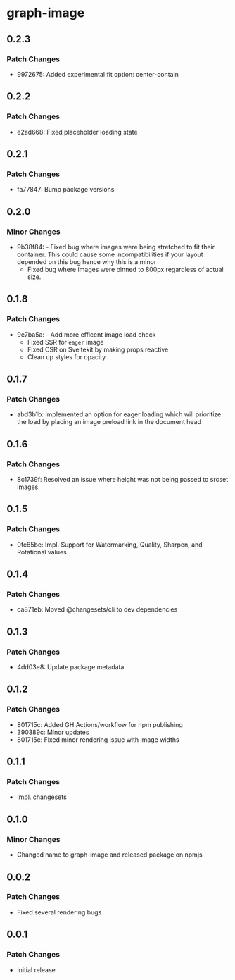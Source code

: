 # graph-image

## 0.2.3

### Patch Changes

- 9972675: Added experimental fit option: center-contain

## 0.2.2

### Patch Changes

- e2ad668: Fixed placeholder loading state

## 0.2.1

### Patch Changes

- fa77847: Bump package versions

## 0.2.0

### Minor Changes

- 9b38f84: - Fixed bug where images were being stretched to fit their container. This could cause some incompatibilities if your layout depended on this bug hence why this is a minor
  - Fixed bug where images were pinned to 800px regardless of actual size.

## 0.1.8

### Patch Changes

- 9e7ba5a: - Add more efficent image load check
  - Fixed SSR for `eager` image
  - Fixed CSR on Sveltekit by making props reactive
  - Clean up styles for opacity

## 0.1.7

### Patch Changes

- abd3b1b: Implemented an option for eager loading which will prioritize the load by placing an image preload link in the document head

## 0.1.6

### Patch Changes

- 8c1739f: Resolved an issue where height was not being passed to srcset images

## 0.1.5

### Patch Changes

- 0fe65be: Impl. Support for Watermarking, Quality, Sharpen, and Rotational values

## 0.1.4

### Patch Changes

- ca871eb: Moved @changesets/cli to dev dependencies

## 0.1.3

### Patch Changes

- 4dd03e8: Update package metadata

## 0.1.2

### Patch Changes

- 801715c: Added GH Actions/workflow for npm publishing
- 390389c: Minor updates
- 801715c: Fixed minor rendering issue with image widths

## 0.1.1

### Patch Changes

- Impl. changesets

## 0.1.0

### Minor Changes

- Changed name to graph-image and released package on npmjs

## 0.0.2

### Patch Changes

- Fixed several rendering bugs

## 0.0.1

### Patch Changes

- Initial release
